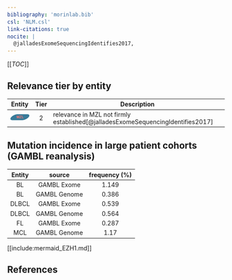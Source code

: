 ```yaml
---
bibliography: 'morinlab.bib'
csl: 'NLM.csl'
link-citations: true
nocite: |
  @jalladesExomeSequencingIdentifies2017, 
---
```


[[_TOC_]]




## Relevance tier by entity

|Entity|Tier|Description|
|:------:|:----:|--------------------------------------|
|![MZL](images/icons/MZL_tier2.png)|2|relevance in MZL not firmly established[@jalladesExomeSequencingIdentifies2017]|


## Mutation incidence in large patient cohorts (GAMBL reanalysis)

|Entity|source |frequency (%)|
|:------:|:----:|:----:|
|BL|GAMBL Exome |1.149 |
|BL|GAMBL Genome |0.386 |
|DLBCL|GAMBL Exome |0.539 |
|DLBCL|GAMBL Genome |0.564 |
|FL|GAMBL Exome |0.287 |
|MCL|GAMBL Genome |1.17 |


[[include:mermaid_EZH1.md]]

## References


